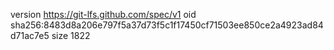 version https://git-lfs.github.com/spec/v1
oid sha256:8483d8a206e797f5a37d73f5c1f17450cf71503ee850ce2a4923ad84d71ac7e5
size 1822
